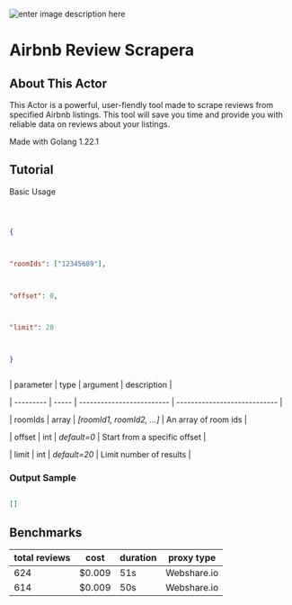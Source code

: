 ![enter image description here](https://images.apifyusercontent.com/QViNqJNkN3VG-xLmiVurqVkRPfdMLIvQT7xY2sYmVAE/aHR0cHM6Ly9kb3dubG9hZC5sb2dvLndpbmUvbG9nby9BaXJibmIvQWlyYm5iLUxvZ28ud2luZS5wbmc.png)

# Airbnb Review Scrapera

## About This Actor

This Actor is a powerful, user-fiendly tool made to scrape reviews from specified Airbnb listings. This tool will save you time and provide you with reliable data on reviews about your listings.

Made with Golang 1.22.1

## Tutorial

Basic Usage

```json



{



"roomIds": ["12345689"],



"offset": 0,



"limit": 20



}



```

| parameter | type | argument | description |

| --------- | ----- | ------------------------- | ---------------------------- |

| roomIds | array | _[roomId1, roomId2, ...]_ | An array of room ids |

| offset | int | _default=0_ | Start from a specific offset |

| limit | int | _default=20_ | Limit number of results |

### Output Sample

```json

[]

```

## Benchmarks

| total reviews | cost   | duration | proxy type  |
| ------------- | ------ | -------- | ----------- |
| 624           | $0.009 | 51s      | Webshare.io |
| 614           | $0.009 | 50s      | Webshare.io |
